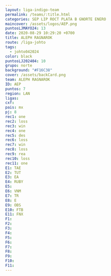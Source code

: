 ```yaml
---
layout: liga-indigo-team
permalink: /teams/:title.html
categories: SEP LIP ROCT PLATA B GNORTE ENERO
maincover: /assets/logos/AEP.png
puntosLJMAYO24: 13
date: 2020-08-29 10:29:20 +0700
title: ALEPH RAGNAROK
route: /liga-johto
tags:
  - johto042024
color: black
puntosLJ202404: 10
grupo: norte
background: "#F16C38"
cover: /assets/backCard.png
team: ALEPH RAGNAROK
ID: AEP
puntos: 7
region: LAN
ligas: 
cxf: 
pais: mx
pj: 8
rec1: one
rec2: loss
rec3: win
rec4: one
rec5: des
rec6: loss
rec7: win
rec8: loss
rec9: rea
rec10: loss
rec11: one
E1: TAE
E2: TUT
E3: EA
E4: RUBY
E5: 
E6: VNM
E7: TR
E8: E
E9: OBS
E10: FTB
E11: FNX
F1: 
F2: 
F3: 
F4: 
F5: 
F6: 
F7: 
F8: 
F9: 
F10: 
F11:
---
```



